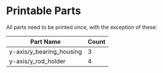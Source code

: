 # Printable Parts

All parts need to be printed once, with the exception of these:

|Part Name|Count|
|-|-|
|y-axis/y_bearing_housing|3|
|y-axis/y_rod_holder|4|